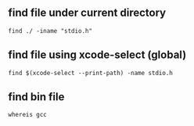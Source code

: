 ## find file under current directory
`find ./ -iname "stdio.h"`
## find file using xcode-select (global)
`find $(xcode-select --print-path) -name stdio.h`
## find bin file
`whereis gcc`